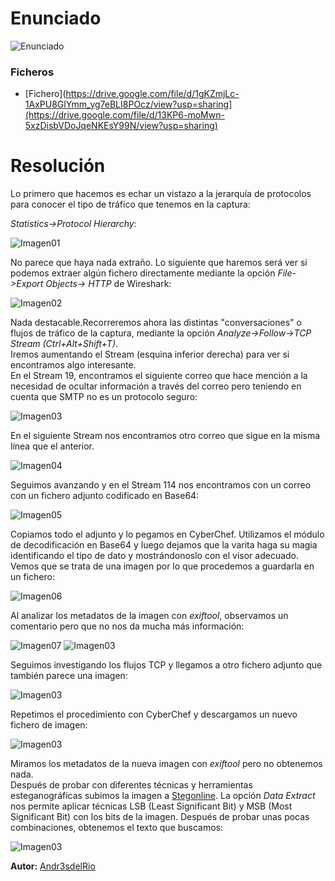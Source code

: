 
# Enunciado
![Enunciado](enunciado.png)

### Ficheros
- [Fichero](https://drive.google.com/file/d/1gKZmjLc-1AxPU8GlYmm_yg7eBLI8POcz/view?usp=sharing](https://drive.google.com/file/d/13KP6-moMwn-5xzDisbVDoJqeNKEsY99N/view?usp=sharing)

# Resolución

Lo primero que hacemos es echar un vistazo a la jerarquía de protocolos para conocer el tipo de tráfico que tenemos en la captura:

 *Statistics->Protocol Hierarchy*:

![Imagen01](01.png)

No parece que haya nada extraño. Lo siguiente que haremos será ver si podemos extraer algún fichero directamente mediante la opción *File->Export Objects-> HTTP* de Wireshark:

![Imagen02](02.png)

Nada destacable.Recorreremos ahora las distintas "conversaciones" o flujos de tráfico de la captura, mediante la opción *Analyze->Follow->TCP Stream (Ctrl+Alt+Shift+T)*.  
Iremos aumentando el Stream (esquina inferior derecha) para ver si encontramos algo interesante.  
En el Stream 19, encontramos el siguiente correo que hace mención a la necesidad de ocultar información a través del correo pero teniendo en cuenta que SMTP no es un protocolo seguro:

  
![Imagen03](03.png)

En el siguiente Stream nos encontramos otro correo que sigue en la misma línea que el anterior.

![Imagen04](04.png)

Seguimos avanzando y en el Stream 114 nos encontramos con un correo con un fichero adjunto codificado en Base64:

![Imagen05](05.png)

Copiamos todo el adjunto y lo pegamos en CyberChef. Utilizamos el módulo de decodificación en Base64 y luego dejamos que la varita haga su magia identificando el tipo de dato y mostrándonoslo con el visor adecuado.  
Vemos que se trata de una imagen por lo que procedemos a guardarla en un fichero:


![Imagen06](06.png)

Al analizar los metadatos de la imagen con *exiftool*, observamos un comentario pero que no nos da mucha más información:


![Imagen07](07.png)
![Imagen03](08.png)

Seguimos investigando los flujos TCP y llegamos a otro fichero adjunto que también parece una imagen:

![Imagen03](09.png)

Repetimos el procedimiento con CyberChef y descargamos un nuevo fichero de imagen:

![Imagen03](10.png)

Miramos los metadatos de la nueva imagen con *exiftool* pero no obtenemos nada.  
Después de probar con diferentes técnicas y herramientas esteganográficas subimos la imagen a [Stegonline](https://stegonline.georgeom.net). 
La opción *Data Extract* nos permite aplicar técnicas LSB (Least Significant Bit) y MSB (Most Significant Bit) con los bits de la imagen. Después de probar unas pocas combinaciones, obtenemos el texto que buscamos:

![Imagen03](11.png)

 
**Autor:** [Andr3sdelRio](https://twitter.com/Andr3sdelRio) 

 


